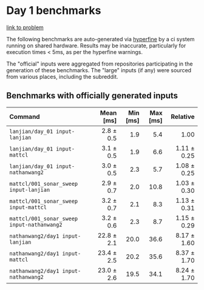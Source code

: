 # Day 1 benchmarks

[link to problem](http://adventofcode.com/2021/day/1)

The following benchmarks are auto-generated via [hyperfine](https://github.com/sharkdp/hyperfine) by a ci system running on shared hardware. Results may be inaccurate, particularly for execution times < 5ms, as per the hyperfine warnings.

The "official" inputs were aggregated from repositories participating in the generation of these benchmarks. The "large" inputs (if any) were sourced from various places, including the subreddit.

## Benchmarks with officially generated inputs
| Command | Mean [ms] | Min [ms] | Max [ms] | Relative |
|:---|---:|---:|---:|---:|
| `lanjian/day_01 input-lanjian` | 2.8 ± 0.5 | 1.9 | 5.4 | 1.00 |
| `lanjian/day_01 input-mattcl` | 3.1 ± 0.5 | 1.9 | 6.6 | 1.11 ± 0.25 |
| `lanjian/day_01 input-nathanwang2` | 3.0 ± 0.5 | 2.3 | 5.7 | 1.08 ± 0.25 |
| `mattcl/001_sonar_sweep input-lanjian` | 2.9 ± 0.7 | 2.0 | 10.8 | 1.03 ± 0.30 |
| `mattcl/001_sonar_sweep input-mattcl` | 3.2 ± 0.7 | 2.1 | 8.3 | 1.13 ± 0.31 |
| `mattcl/001_sonar_sweep input-nathanwang2` | 3.2 ± 0.6 | 2.3 | 8.7 | 1.15 ± 0.29 |
| `nathanwang2/day1 input-lanjian` | 22.8 ± 2.1 | 20.0 | 36.6 | 8.17 ± 1.60 |
| `nathanwang2/day1 input-mattcl` | 23.4 ± 2.5 | 20.2 | 35.6 | 8.37 ± 1.70 |
| `nathanwang2/day1 input-nathanwang2` | 23.0 ± 2.6 | 19.5 | 34.1 | 8.24 ± 1.70 |
